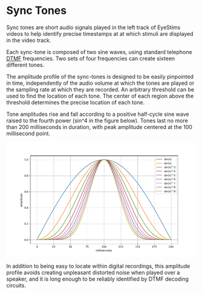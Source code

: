 # Sync Tones

Sync tones are short audio signals played in the left track of EyeStims videos to help identify precise timestamps at at which stimuli are displayed in the video track.

Each sync-tone is composed of two sine waves, using standard telephone [DTMF](https://en.wikipedia.org/wiki/DTMF_signaling) frequencies. Two sets of four frequencies can create sixteen different tones.

The amplitude profile of the sync-tones is designed to be easily pinpointed in time, independently of the audio volume at which the tones are played or the sampling rate at which they are recorded. An arbitrary threshold can be used to find the location of each tone. The center of each region above the threshold determines the precise location of each tone.

Tone amplitudes rise and fall according to a positive half-cycle sine wave raised to the fourth power (sin^4 in the figure below). Tones last no more than 200 milliseconds in duration, with peak amplitude centered at the 100 millisecond point.

![Sync-tone profile](sync-tone-profile.png)

In addition to being easy to locate within digital recordings, this amplitude profile avoids creating unpleasant distorted noise when played over a speaker, and it is long enough to be reliably identified by DTMF decoding circuits.
